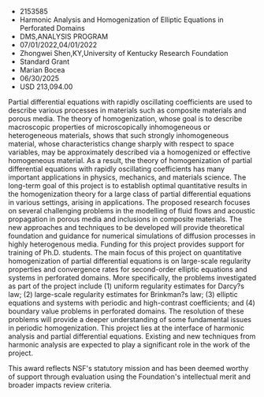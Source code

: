 
* 2153585
* Harmonic Analysis and Homogenization of Elliptic Equations in Perforated Domains
* DMS,ANALYSIS PROGRAM
* 07/01/2022,04/01/2022
* Zhongwei Shen,KY,University of Kentucky Research Foundation
* Standard Grant
* Marian Bocea
* 06/30/2025
* USD 213,094.00

Partial differential equations with rapidly oscillating coefficients are used to
describe various processes in materials such as composite materials and porous
media. The theory of homogenization, whose goal is to describe macroscopic
properties of microscopically inhomogeneous or heterogeneous materials, shows
that such strongly inhomogeneous material, whose characteristics change sharply
with respect to space variables, may be approximately described via a
homogenized or effective homogeneous material. As a result, the theory of
homogenization of partial differential equations with rapidly oscillating
coefficients has many important applications in physics, mechanics, and
materials science. The long-term goal of this project is to establish optimal
quantitative results in the homogenization theory for a large class of partial
differential equations in various settings, arising in applications. The
proposed research focuses on several challenging problems in the modelling of
fluid flows and acoustic propagation in porous media and inclusions in composite
materials. The new approaches and techniques to be developed will provide
theoretical foundation and guidance for numerical simulations of diffusion
processes in highly heterogenous media. Funding for this project provides
support for training of Ph.D. students. The main focus of this project on
quantitative homogenization of partial differential equations is on large-scale
regularity properties and convergence rates for second-order elliptic equations
and systems in perforated domains. More specifically, the problems investigated
as part of the project include (1) uniform regularity estimates for Darcy?s law;
(2) large-scale regularity estimates for Brinkman?s law; (3) elliptic equations
and systems with periodic and high-contrast coefficients; and (4) boundary value
problems in perforated domains. The resolution of these problems will provide a
deeper understanding of some fundamental issues in periodic homogenization. This
project lies at the interface of harmonic analysis and partial differential
equations. Existing and new techniques from harmonic analysis are expected to
play a significant role in the work of the project.

This award reflects NSF's statutory mission and has been deemed worthy of
support through evaluation using the Foundation's intellectual merit and broader
impacts review criteria.
